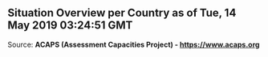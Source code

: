 ## Situation Overview per Country as of Tue, 14 May 2019 03:24:51 GMT

Source: **ACAPS (Assessment Capacities Project) - https://www.acaps.org**